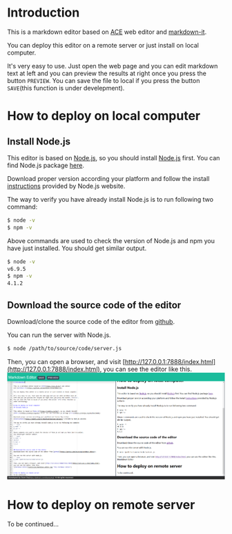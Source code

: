 # Introduction

This is a markdown editor based on [ACE](https://ace.c9.io/) web editor 
and [markdown-it](https://github.com/markdown-it/markdown-it).

You can deploy this editor on a remote server or just install on local computer.

It's very easy to use. Just open the web page and you can edit markdown text at 
left and you can preview the results at right once you press the button `PREVIEW`.
You can save the file to local if you press the button `SAVE`(this function is 
under develepment).

# How to deploy on local computer
## Install Node.js

This editor is based on [Node.js](https://nodejs.org/en/), so you should install 
[Node.js](https://nodejs.org/en/) first. You can find Node.js package [here](https://nodejs.org/en/download/).

Download proper version according your platform and follow the install 
[instructions](https://nodejs.org/en/download/package-manager/) provided by Node.js website.

The way to verify you have already install Node.js is to run following two command:
``` bash
$ node -v
$ npm -v
```
Above commands are used to check the version of Node.js and npm you have just installed.
You should get similar output.
``` bash
$ node -v
v6.9.5
$ npm -v
4.1.2
```

## Download the source code of the editor
Download/clone the source code of the editor from [github](https://github.com/daveying/Markdown-Editor).

You can run the server with Node.js.
``` bash
$ node /path/to/source/code/server.js
```
Then, you can open a browser, and visit [http://127.0.0.1:7888/index.html](http://127.0.0.1:7888/index.html), 
you can see the editor like this.
![Markdown Editor](public/pic/markdown_editor.png "This Markdown Editor")


# How to deploy on remote server
To be continued...
